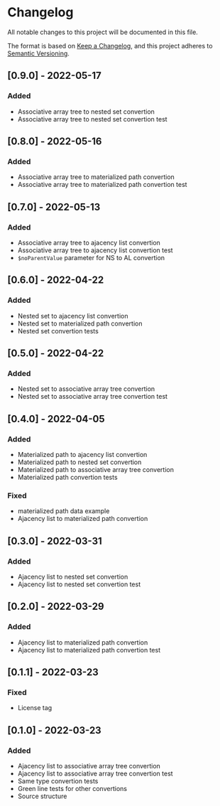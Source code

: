 # Changelog

All notable changes to this project will be documented in this file.

The format is based on [Keep a Changelog](https://keepachangelog.com/en/1.0.0/),
and this project adheres to [Semantic Versioning](https://semver.org/spec/v2.0.0.html).

## [0.9.0] - 2022-05-17

### Added

- Associative array tree to nested set convertion
- Associative array tree to nested set convertion test

## [0.8.0] - 2022-05-16

### Added

- Associative array tree to materialized path convertion
- Associative array tree to materialized path convertion test

## [0.7.0] - 2022-05-13

### Added

- Associative array tree to ajacency list convertion
- Associative array tree to ajacency list convertion test
- `$noParentValue` parameter for NS to AL convertion

## [0.6.0] - 2022-04-22

### Added

- Nested set to ajacency list convertion
- Nested set to materialized path convertion
- Nested set convertion tests

## [0.5.0] - 2022-04-22

### Added

- Nested set to associative array tree convertion
- Nested set to associative array tree convertion test

## [0.4.0] - 2022-04-05

### Added

- Materialized path to ajacency list convertion
- Materialized path to nested set convertion
- Materialized path to associative array tree convertion
- Materialized path convertion tests

### Fixed

- materialized path data example
- Ajacency list to materialized path convertion

## [0.3.0] - 2022-03-31

### Added

- Ajacency list to nested set convertion
- Ajacency list to nested set convertion test

## [0.2.0] - 2022-03-29

### Added

- Ajacency list to materialized path convertion
- Ajacency list to materialized path convertion test

## [0.1.1] - 2022-03-23

### Fixed

- License tag

## [0.1.0] - 2022-03-23

### Added

- Ajacency list to associative array tree convertion
- Ajacency list to associative array tree convertion test
- Same type convertion tests
- Green line tests for other convertions
- Source structure
